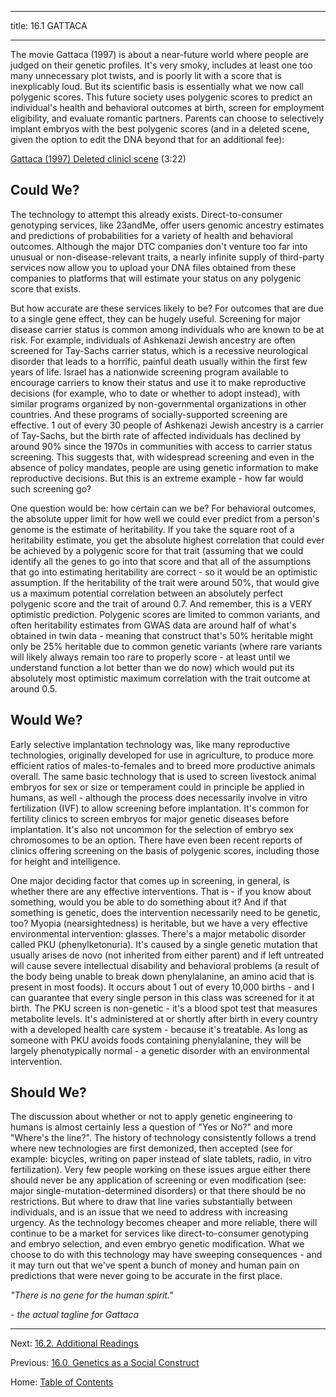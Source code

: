 ----------

title: 16.1 GATTACA

---------- 

The movie Gattaca (1997) is about a near-future world where people are judged on their genetic profiles. It's very smoky, includes at least one too many unnecessary plot twists, and is poorly lit with a score that is inexplicably loud. But its scientific basis is essentially what we now call polygenic scores. This future society uses polygenic scores to predict an individual's health and behavioral outcomes at birth, screen for employment eligibility, and evaluate romantic partners. Parents can choose to selectively implant embryos with the best polygenic scores (and in a deleted scene, given the option to edit the DNA beyond that for an additional fee):

[Gattaca (1997) Deleted clinicl scene](https://youtu.be/PFjaOnCp0lo) (3:22)

## Could We?

The technology to attempt this already exists. Direct-to-consumer genotyping services, like 23andMe, offer users genomic ancestry estimates and predictions of probabilities for a variety of health and behavioral outcomes. Although the major DTC companies don't venture too far into unusual or non-disease-relevant traits, a nearly infinite supply of third-party services now allow you to upload your DNA files obtained from these companies to platforms that will estimate your status on any polygenic score that exists.

But how accurate are these services likely to be? For outcomes that are due to a single gene effect, they can be hugely useful. Screening for major disease carrier status is common among individuals who are known to be at risk. For example, individuals of Ashkenazi Jewish ancestry are often screened for Tay-Sachs carrier status, which is a recessive neurological disorder that leads to a horrific, painful death usually within the first few years of life. Israel has a nationwide screening program available to encourage carriers to know their status and use it to make reproductive decisions (for example, who to date or whether to adopt instead), with similar programs organized by non-governmental organizations in other countries. And these programs of socially-supported screening are effective. 1 out of every 30 people of Ashkenazi Jewish ancestry is a carrier of Tay-Sachs, but the birth rate of affected individuals has declined by around 90% since the 1970s in communities with access to carrier status screening. This suggests that, with widespread screening and even in the absence of policy mandates, people are using genetic information to make reproductive decisions. But this is an extreme example - how far would such screening go?

One question would be: how certain can we be? For behavioral outcomes, the absolute upper limit for how well we could ever predict from a person's genome is the estimate of heritability. If you take the square root of a heritability estimate, you get the absolute highest correlation that could ever be achieved by a polygenic score for that trait (assuming that we could identify all the genes to go into that score and that all of the assumptions that go into estimating heritability are correct - so it would be an optimistic assumption. If the heritability of the trait were around 50%, that would give us a maximum potential correlation between an absolutely perfect polygenic score and the trait of around 0.7. And remember, this is a VERY optimistic prediction. Polygenic scores are limited to common variants, and often heritability estimates from GWAS data are around half of what's obtained in twin data - meaning that construct that's 50% heritable might only be 25% heritable due to common genetic variants (where rare variants will likely always remain too rare to properly score - at least until we understand function a lot better than we do now) which would put its absolutely most optimistic maximum correlation with the trait outcome at around 0.5.

## Would We?

Early selective implantation technology was, like many reproductive technologies, originally developed for use in agriculture, to produce more efficient ratios of males-to-females and to breed more productive animals overall. The same basic technology that is used to screen livestock animal embryos for sex or size or temperament could in principle be applied in humans, as well - although the process does necessarily involve in vitro fertilization (IVF) to allow screening before implantation. It's common for fertility clinics to screen embryos for major genetic diseases before implantation. It's also not uncommon for the selection of embryo sex chromosomes to be an option. There have even been recent reports of clinics offering screening on the basis of polygenic scores, including those for height and intelligence.

One major deciding factor that comes up in screening, in general, is whether there are any effective interventions. That is - if you know about something, would you be able to do something about it? And if that something is genetic, does the intervention necessarily need to be genetic, too? Myopia (nearsightedness) is heritable, but we have a very effective environmental intervention: glasses. There's a major metabolic disorder called PKU (phenylketonuria). It's caused by a single genetic mutation that usually arises de novo (not inherited from either parent) and if left untreated will cause severe intellectual disability and behavioral problems (a result of the body being unable to break down phenylalanine, an amino acid that is present in most foods). It occurs about 1 out of every 10,000 births - and I can guarantee that every single person in this class was screened for it at birth. The PKU screen is non-genetic - it's a blood spot test that measures metabolite levels. It's administered at or shortly after birth in every country with a developed health care system - because it's treatable. As long as someone with PKU avoids foods containing phenylalanine, they will be largely phenotypically normal - a genetic disorder with an environmental intervention.

## Should We?

The discussion about whether or not to apply genetic engineering to humans is almost certainly less a question of "Yes or No?" and more "Where's the line?". The history of technology consistently follows a trend where new technologies are first demonized, then accepted (see for example: bicycles, writing on paper instead of slate tablets, radio, in vitro fertilization). Very few people working on these issues argue either there should never be any application of screening or even modification (see: major single-mutation-determined disorders) or that there should be no restrictions. But where to draw that line varies substantially between individuals, and is an issue that we need to address with increasing urgency. As the technology becomes cheaper and more reliable, there will continue to be a market for services like direct-to-consumer genotyping and embryo selection, and even embryo genetic modification. What we choose to do with this technology may have sweeping consequences - and it may turn out that we've spent a bunch of money and human pain on predictions that were never going to be accurate in the first place.

_"There is no gene for the human spirit."_

_- the actual tagline for Gattaca_

--------

Next: [16.2. Additional Readings](16.2_readings.md)

Previous: [16.0. Genetics as a Social Construct](16.0_genetics_as_a_social_construct.md)

Home: [Table of Contents](../README.md)
